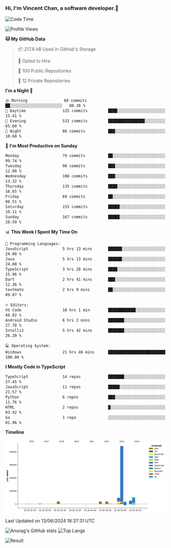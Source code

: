 ### Hi, I'm Vincent Chan, a software developer.👋

<!--
**hkvincent/hkvincent** is a ✨ _special_ ✨ repository because its `README.md` (this file) appears on your GitHub profile.

Here are some ideas to get you started:

- 🔭 I’m currently working on ...
- 🌱 I’m currently learning ...
- 👯 I’m looking to collaborate on ...
- 🤔 I’m looking for help with ...
- 💬 Ask me about ...
- 📫 How to reach me: ...
- 😄 Pronouns: ...
- ⚡ Fun fact: ...
-->
<!--START_SECTION:waka-->
![Code Time](http://img.shields.io/badge/Code%20Time-1%2C234%20hrs%2022%20mins-blue)

![Profile Views](http://img.shields.io/badge/Profile%20Views-0-blue)

**🐱 My GitHub Data** 

> 📦 217.8 kB Used in GitHub's Storage 
 > 
> 💼 Opted to Hire
 > 
> 📜 100 Public Repositories 
 > 
> 🔑 12 Private Repositories 
 > 
**I'm a Night 🦉** 

```text
🌞 Morning                68 commits          ██░░░░░░░░░░░░░░░░░░░░░░░   08.38 % 
🌆 Daytime                125 commits         ████░░░░░░░░░░░░░░░░░░░░░   15.41 % 
🌃 Evening                532 commits         ████████████████░░░░░░░░░   65.60 % 
🌙 Night                  86 commits          ███░░░░░░░░░░░░░░░░░░░░░░   10.60 % 
```
📅 **I'm Most Productive on Sunday** 

```text
Monday                   79 commits          ██░░░░░░░░░░░░░░░░░░░░░░░   09.74 % 
Tuesday                  98 commits          ███░░░░░░░░░░░░░░░░░░░░░░   12.08 % 
Wednesday                108 commits         ███░░░░░░░░░░░░░░░░░░░░░░   13.32 % 
Thursday                 135 commits         ████░░░░░░░░░░░░░░░░░░░░░   16.65 % 
Friday                   69 commits          ██░░░░░░░░░░░░░░░░░░░░░░░   08.51 % 
Saturday                 155 commits         █████░░░░░░░░░░░░░░░░░░░░   19.11 % 
Sunday                   167 commits         █████░░░░░░░░░░░░░░░░░░░░   20.59 % 
```


📊 **This Week I Spent My Time On** 

```text
💬 Programming Languages: 
JavaScript               5 hrs 13 mins       ██████░░░░░░░░░░░░░░░░░░░   24.00 % 
Java                     5 hrs 13 mins       ██████░░░░░░░░░░░░░░░░░░░   24.00 % 
TypeScript               3 hrs 28 mins       ████░░░░░░░░░░░░░░░░░░░░░   15.96 % 
Dart                     2 hrs 41 mins       ███░░░░░░░░░░░░░░░░░░░░░░   12.36 % 
textmate                 2 hrs 9 mins        ██░░░░░░░░░░░░░░░░░░░░░░░   09.87 % 

🔥 Editors: 
VS Code                  10 hrs 1 min        ████████████░░░░░░░░░░░░░   46.02 % 
Android Studio           6 hrs 2 mins        ███████░░░░░░░░░░░░░░░░░░   27.78 % 
IntelliJ                 5 hrs 42 mins       ███████░░░░░░░░░░░░░░░░░░   26.20 % 

💻 Operating System: 
Windows                  21 hrs 46 mins      █████████████████████████   100.00 % 
```

**I Mostly Code in TypeScript** 

```text
TypeScript               14 repos            ███████░░░░░░░░░░░░░░░░░░   27.45 % 
JavaScript               11 repos            █████░░░░░░░░░░░░░░░░░░░░   21.57 % 
Python                   6 repos             ███░░░░░░░░░░░░░░░░░░░░░░   11.76 % 
HTML                     2 repos             █░░░░░░░░░░░░░░░░░░░░░░░░   03.92 % 
Go                       1 repo              ░░░░░░░░░░░░░░░░░░░░░░░░░   01.96 % 
```



**Timeline**

![Lines of Code chart](https://raw.githubusercontent.com/hkvincent/hkvincent/main/assets/bar_graph.png)


 Last Updated on 13/06/2024 18:37:31 UTC
<!--END_SECTION:waka-->
![Anurag's GitHub stats](https://github-readme-stats.vercel.app/api?username=hkvincent&rank_icon=github&hide=contribs,prs)
![Top Langs](https://github-readme-stats.vercel.app/api/top-langs/?username=hkvincent&layout=compact)

![Result](https://image-keeper.vincentchan.workers.dev/file/eff033ac20714fe72c62b.png)
